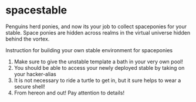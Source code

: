 # spacestable
Penguins herd ponies, and now its your job to collect spaceponies for your stable.
Space ponies are hidden across realms in the virtual universe hidden behind the vortex.

Instruction for building your own stable environment for spaceponies
1. Make sure to give the unstable template a bath in your very own pool!
2. You should be able to access your newly deployed stable by taking on your hacker-alias
3. It is not necessary to ride a turtle to get in, but it sure helps to wear a secure shell!
4. From hereon and out! Pay attention to details!
